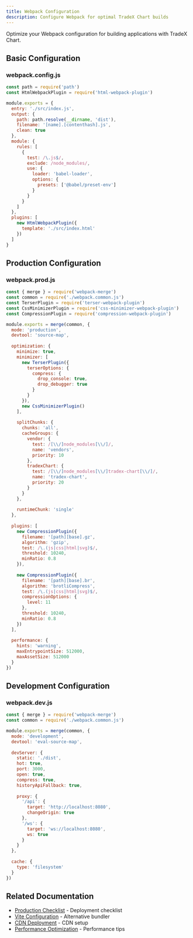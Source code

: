 ```yaml
---
title: Webpack Configuration
description: Configure Webpack for optimal TradeX Chart builds
---
```


Optimize your Webpack configuration for building applications with TradeX Chart.

## Basic Configuration

### webpack.config.js

```javascript
const path = require('path')
const HtmlWebpackPlugin = require('html-webpack-plugin')

module.exports = {
  entry: './src/index.js',
  output: {
    path: path.resolve(__dirname, 'dist'),
    filename: '[name].[contenthash].js',
    clean: true
  },
  module: {
    rules: [
      {
        test: /\.js$/,
        exclude: /node_modules/,
        use: {
          loader: 'babel-loader',
          options: {
            presets: ['@babel/preset-env']
          }
        }
      }
    ]
  },
  plugins: [
    new HtmlWebpackPlugin({
      template: './src/index.html'
    })
  ]
}
```

## Production Configuration

### webpack.prod.js

```javascript
const { merge } = require('webpack-merge')
const common = require('./webpack.common.js')
const TerserPlugin = require('terser-webpack-plugin')
const CssMinimizerPlugin = require('css-minimizer-webpack-plugin')
const CompressionPlugin = require('compression-webpack-plugin')

module.exports = merge(common, {
  mode: 'production',
  devtool: 'source-map',
  
  optimization: {
    minimize: true,
    minimizer: [
      new TerserPlugin({
        terserOptions: {
          compress: {
            drop_console: true,
            drop_debugger: true
          }
        }
      }),
      new CssMinimizerPlugin()
    ],
    
    splitChunks: {
      chunks: 'all',
      cacheGroups: {
        vendor: {
          test: /[\\/]node_modules[\\/]/,
          name: 'vendors',
          priority: 10
        },
        tradexChart: {
          test: /[\\/]node_modules[\\/]tradex-chart[\\/]/,
          name: 'tradex-chart',
          priority: 20
        }
      }
    },
    
    runtimeChunk: 'single'
  },
  
  plugins: [
    new CompressionPlugin({
      filename: '[path][base].gz',
      algorithm: 'gzip',
      test: /\.(js|css|html|svg)$/,
      threshold: 10240,
      minRatio: 0.8
    }),
    
    new CompressionPlugin({
      filename: '[path][base].br',
      algorithm: 'brotliCompress',
      test: /\.(js|css|html|svg)$/,
      compressionOptions: {
        level: 11
      },
      threshold: 10240,
      minRatio: 0.8
    })
  ],
  
  performance: {
    hints: 'warning',
    maxEntrypointSize: 512000,
    maxAssetSize: 512000
  }
})
```

## Development Configuration

### webpack.dev.js

```javascript
const { merge } = require('webpack-merge')
const common = require('./webpack.common.js')

module.exports = merge(common, {
  mode: 'development',
  devtool: 'eval-source-map',
  
  devServer: {
    static: './dist',
    hot: true,
    port: 3000,
    open: true,
    compress: true,
    historyApiFallback: true,
    
    proxy: {
      '/api': {
        target: 'http://localhost:8080',
        changeOrigin: true
      },
      '/ws': {
        target: 'ws://localhost:8080',
        ws: true
      }
    }
  },
  
  cache: {
    type: 'filesystem'
  }
})
```

## Related Documentation

- [Production Checklist](production-checklist) - Deployment checklist
- [Vite Configuration](vite-config) - Alternative bundler
- [CDN Deployment](cdn-deployment) - CDN setup
- [Performance Optimization](../performance) - Performance tips
